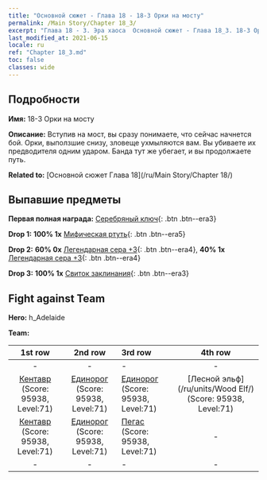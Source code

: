 ```yaml
---
title: "Основной сюжет - Глава 18 - 18-3 Орки на мосту"
permalink: /Main Story/Chapter 18_3/
excerpt: "Глава 18 - 3. Эра хаоса  Основной сюжет - Глава 18_3. 18-3 Орки на мосту"
last_modified_at: 2021-06-15
locale: ru
ref: "Chapter 18_3.md"
toc: false
classes: wide
---
```


## Подробности

 **Имя:** 18-3 Орки на мосту

 **Описание:** Вступив на мост, вы сразу понимаете, что сейчас начнется бой. Орки, выползшие снизу, зловеще ухмыляются вам. Вы убиваете их предводителя одним ударом. Банда тут же убегает, и вы продолжаете путь.

 **Related to:** [Основной сюжет Глава 18](/ru/Main Story/Chapter 18/)

## Выпавшие предметы

 **Первая полная награда:** [Серебряный ключ](/ItemsRU/con_693/){: .btn .btn--era3}

 **Drop 1:** **100% 1x** [Мифическая ртуть](/ItemsRU/mat_63/){: .btn .btn--era5}

 **Drop 2:** **60% 0x** [Легендарная сера +3](/ItemsRU/mat_57/){: .btn .btn--era4}, **40% 1x** [Легендарная сера +3](/ItemsRU/mat_57/){: .btn .btn--era4}

 **Drop 3:** **100% 1x** [Свиток заклинания](/ItemsRU/con_694/){: .btn .btn--era3}


## Fight against Team
 **Hero:** h_Adelaide

 **Team:**


  | 1st row | 2nd row | 3rd row | 4th row |
  |:----:|:----:|:----|:----:|
  | - | - | - | - |
  | [Кентавр](/ru/units/Centaur/) (Score: 95938, Level:71)  | [Единорог](/ru/units/Unicorn/) (Score: 95938, Level:71)  | [Единорог](/ru/units/Unicorn/) (Score: 95938, Level:71)  | [Лесной эльф](/ru/units/Wood Elf/) (Score: 95938, Level:71)  |
  | [Кентавр](/ru/units/Centaur/) (Score: 95938, Level:71)  | [Единорог](/ru/units/Unicorn/) (Score: 95938, Level:71)  | [Пегас](/ru/units/Pegasus/) (Score: 95938, Level:71)  | - |
  | - | - | - | - |


